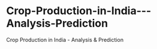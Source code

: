 # Crop-Production-in-India---Analysis-Prediction
Crop Production in India - Analysis &amp; Prediction
